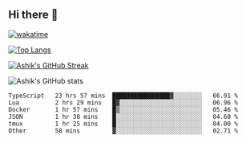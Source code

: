 ## Hi there 👋

[![wakatime](https://wakatime.com/badge/user/3df86613-ba63-4631-8e65-0ff18e7becad.svg)](https://wakatime.com/@3df86613-ba63-4631-8e65-0ff18e7becad)


[![Top Langs](https://github-readme-stats.vercel.app/api/top-langs/?username=ashrhmn&layout=compact&theme=synthwave&langs_count=10&card_width=445)](https://github.com/anuraghazra/github-readme-stats)

[![Ashik's GitHub Streak](https://github-readme-streak-stats.herokuapp.com/?user=ashrhmn&theme=blood&fire=DD7F1C&background=151515&dates=9f9f9f&border=DD2727)](https://git.io/streak-stats)

![Ashik's GitHub stats](https://github-readme-stats.vercel.app/api/?username=ashrhmn&show_icons=true&title_color=fff&icon_color=79ff97&text_color=9f9f9f&bg_color=151515)

<!--START_SECTION:waka-->

```text
TypeScript   23 hrs 57 mins  ████████████████▓░░░░░░░░   66.91 %
Lua          2 hrs 29 mins   █▓░░░░░░░░░░░░░░░░░░░░░░░   06.96 %
Docker       1 hr 57 mins    █▒░░░░░░░░░░░░░░░░░░░░░░░   05.46 %
JSON         1 hr 38 mins    █░░░░░░░░░░░░░░░░░░░░░░░░   04.60 %
tmux         1 hr 25 mins    █░░░░░░░░░░░░░░░░░░░░░░░░   04.00 %
Other        58 mins         ▓░░░░░░░░░░░░░░░░░░░░░░░░   02.71 %
```

<!--END_SECTION:waka-->